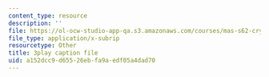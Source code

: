 ```yaml
---
content_type: resource
description: ''
file: https://ol-ocw-studio-app-qa.s3.amazonaws.com/courses/mas-s62-cryptocurrency-engineering-and-design-spring-2018/a152dcc9d65526ebfa9aedf05a4dad70_P6AX8KdXAts.srt
file_type: application/x-subrip
resourcetype: Other
title: 3play caption file
uid: a152dcc9-d655-26eb-fa9a-edf05a4dad70
---
```

